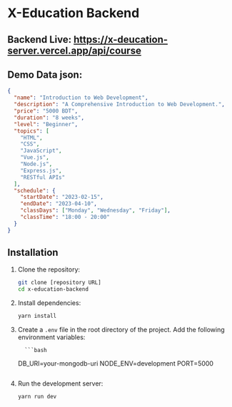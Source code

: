 # X-Education Backend

## Backend Live: https://x-deucation-server.vercel.app/api/course

## Demo Data json:

```json
{
  "name": "Introduction to Web Development",
  "description": "A Comprehensive Introduction to Web Development.",
  "price": "5000 BDT",
  "duration": "8 weeks",
  "level": "Beginner",
  "topics": [
    "HTML",
    "CSS",
    "JavaScript",
    "Vue.js",
    "Node.js",
    "Express.js",
    "RESTful APIs"
  ],
  "schedule": {
    "startDate": "2023-02-15",
    "endDate": "2023-04-10",
    "classDays": ["Monday", "Wednesday", "Friday"],
    "classTime": "18:00 - 20:00"
  }
}
```

## Installation

1.  Clone the repository:

    ```bash
    git clone [repository URL]
    cd x-education-backend
    ```

2.  Install dependencies:

    ```bash
    yarn install
    ```

3.  Create a `.env` file in the root directory of the project. Add the following environment variables:

          ```bash

    DB_URI=your-mongodb-uri
    NODE_ENV=development
    PORT=5000

    ```

    ```

4.  Run the development server:

    ```bash
    yarn run dev
    ```
